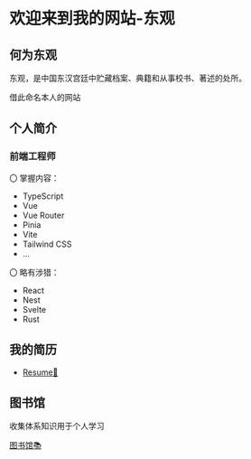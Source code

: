# 欢迎来到我的网站-东观

## 何为东观

东观，是中国东汉宫廷中贮藏档案、典籍和从事校书、著述的处所。

借此命名本人的网站

## 个人简介

### 前端工程师

〇 掌握内容：

- TypeScript
- Vue
- Vue Router
- Pinia
- Vite
- Tailwind CSS
- ...

〇 略有涉猎：

- React
- Nest
- Svelte
- Rust

## 我的简历

- [Resume📃](https://website.ethanhan.eu.org/Resume/)

## 图书馆

收集体系知识用于个人学习

[图书馆📚](https://website.ethanhan.eu.org/DongGuan/)
